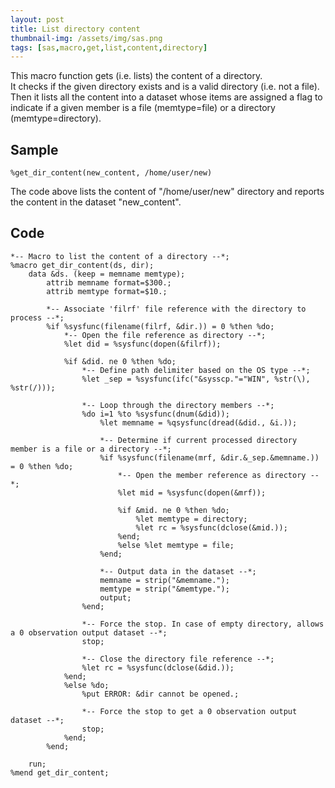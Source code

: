 ```yaml
---
layout: post
title: List directory content
thumbnail-img: /assets/img/sas.png
tags: [sas,macro,get,list,content,directory]
---
```


This macro function gets (i.e. lists) the content of a directory.  
It checks if the given directory exists and is a valid directory (i.e. not a file). Then it lists all the content into a dataset whose items are assigned a flag to indicate if a given member is a file (memtype=file) or a directory (memtype=directory).  

## Sample
```
%get_dir_content(new_content, /home/user/new)
```
The code above lists the content of "/home/user/new" directory and reports the content in the dataset "new_content".

## Code
```
*-- Macro to list the content of a directory --*;
%macro get_dir_content(ds, dir);
    data &ds. (keep = memname memtype);
        attrib memname format=$300.;
        attrib memtype format=$10.;
        
        *-- Associate 'filrf' file reference with the directory to process --*;
        %if %sysfunc(filename(filrf, &dir.)) = 0 %then %do;
            *-- Open the file reference as directory --*;
            %let did = %sysfunc(dopen(&filrf));
            
            %if &did. ne 0 %then %do;
                *-- Define path delimiter based on the OS type --*;
                %let _sep = %sysfunc(ifc("&sysscp."="WIN", %str(\), %str(/)));
    
                *-- Loop through the directory members --*;
                %do i=1 %to %sysfunc(dnum(&did));
                    %let memname = %qsysfunc(dread(&did., &i.));
                    
                    *-- Determine if current processed directory member is a file or a directory --*;
                    %if %sysfunc(filename(mrf, &dir.&_sep.&memname.)) = 0 %then %do;
                        *-- Open the member reference as directory --*;
                        %let mid = %sysfunc(dopen(&mrf));
                        
                        %if &mid. ne 0 %then %do;
                            %let memtype = directory;
                            %let rc = %sysfunc(dclose(&mid.));
                        %end;
                        %else %let memtype = file;
                    %end;
                    
                    *-- Output data in the dataset --*;
                    memname = strip("&memname.");
                    memtype = strip("&memtype.");
                    output;
                %end;
                
                *-- Force the stop. In case of empty directory, allows a 0 observation output dataset --*;
                stop;
                
                *-- Close the directory file reference --*;
                %let rc = %sysfunc(dclose(&did.));
            %end;
            %else %do;
                %put ERROR: &dir cannot be opened.;
                
                *-- Force the stop to get a 0 observation output dataset --*;
                stop;
            %end;
        %end;
        
    run;
%mend get_dir_content;
```
